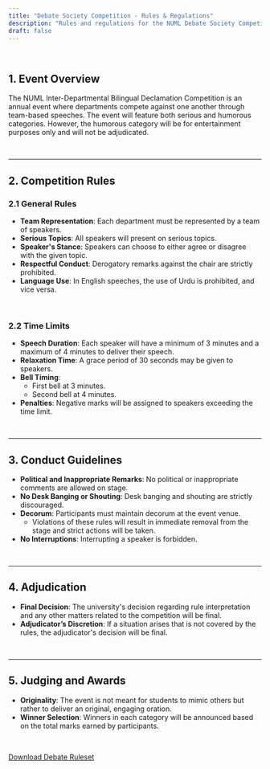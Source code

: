 ```yaml
---
title: "Debate Society Competition - Rules & Regulations"
description: "Rules and regulations for the NUML Debate Society Competition."
draft: false
---
```


<br>

## 1. Event Overview

The NUML Inter-Departmental Bilingual Declamation Competition is an annual event where departments compete against one another through team-based speeches. The event will feature both serious and humorous categories. However, the humorous category will be for entertainment purposes only and will not be adjudicated.

<br>

---

## 2. Competition Rules

### 2.1 General Rules

- **Team Representation**: Each department must be represented by a team of speakers.
- **Serious Topics**: All speakers will present on serious topics.
- **Speaker's Stance**: Speakers can choose to either agree or disagree with the given topic.
- **Respectful Conduct**: Derogatory remarks against the chair are strictly prohibited.
- **Language Use**: In English speeches, the use of Urdu is prohibited, and vice versa.

<br>

### 2.2 Time Limits

- **Speech Duration**: Each speaker will have a minimum of 3 minutes and a maximum of 4 minutes to deliver their speech.
- **Relaxation Time**: A grace period of 30 seconds may be given to speakers.
- **Bell Timing**:
  - First bell at 3 minutes.
  - Second bell at 4 minutes.
- **Penalties**: Negative marks will be assigned to speakers exceeding the time limit.

<br>

---

## 3. Conduct Guidelines

- **Political and Inappropriate Remarks**: No political or inappropriate comments are allowed on stage.
- **No Desk Banging or Shouting**: Desk banging and shouting are strictly discouraged.
- **Decorum**: Participants must maintain decorum at the event venue.
  - Violations of these rules will result in immediate removal from the stage and strict actions will be taken.
- **No Interruptions**: Interrupting a speaker is forbidden.

<br>

---

## 4. Adjudication

- **Final Decision**: The university's decision regarding rule interpretation and any other matters related to the competition will be final.
- **Adjudicator’s Discretion**: If a situation arises that is not covered by the rules, the adjudicator's decision will be final.

<br>

---

## 5. Judging and Awards

- **Originality**: The event is not meant for students to mimic others but rather to deliver an original, engaging oration.
- **Winner Selection**: Winners in each category will be announced based on the total marks earned by participants.

<br>

<a href="https://numl.atrons.net/rulesPDF/Debate%20Ruleset.pdf" class="btn btn-primary" download="Debate Ruleset.pdf">Download Debate Ruleset</a>

